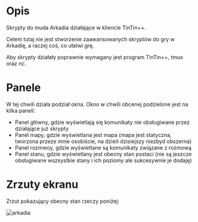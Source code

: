 # Opis
Skrypty do muda Arkadia działające w kliencie TinTin++.

Celem tutaj nie jest stworzenie zaawansowanych skryptów do gry w Arkadię, a raczej coś, co ułatwi grę.

Aby skrypty działały poprawnie wymagany jest program TinTin++, tmux oraz nc.

# Panele
W tej chwili działa podział okna. Okno w chwili obcenej podzielone jest na kilka paneli:
* Panel główny, gdzie wyświetlają się komunikaty nie obsługiwane przez działające już skrypty
* Panel mapy, gdzie wyświetlana jest mapa (mapa jest statyczna, tworzona przeze mnie osobiście, na dzień dzisiejszy niezbyd obszerna)
* Panel rozmwoy, gdzie wyświetlane są komunikaty związane z rozmową
* Panel stanu, gdzie wyświetlany jest obecny stan postaci (nie są jeszcze obsługiwane wszsystkie stany i ich poziomy ale sukcesywnie je dodaję)

# Zrzuty ekranu
Zrzut pokazujący obecny stan rzeczy poniżej:

![arkadia](https://raw.githubusercontent.com/lisuml/mud-arkadia-tintin/master/screenshots/2016-12-13-1481667011_1920x1080_scrot.png)

